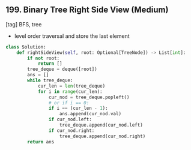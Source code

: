 ## 199. Binary Tree Right Side View (Medium)
[tag] BFS, tree
- level order traversal and store the last element

```python
class Solution:
    def rightSideView(self, root: Optional[TreeNode]) -> List[int]:
        if not root:
            return []
        tree_deque = deque([root])
        ans = []
        while tree_deque:
            cur_len = len(tree_deque)
            for i in range(cur_len): 
                cur_nod = tree_deque.popleft()
                # or if i == 0:
                if i == (cur_len - 1):
                    ans.append(cur_nod.val)
                if cur_nod.left:
                    tree_deque.append(cur_nod.left)
                if cur_nod.right:
                    tree_deque.append(cur_nod.right)
        return ans
```
